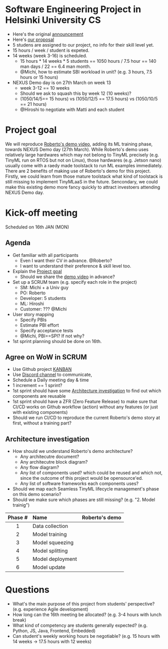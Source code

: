 # Software Engineering Project in Helsinki University CS
- Here's the original [announcement](https://study.cs.helsinki.fi/projekti/topics/create)
- Here's [our proposal](https://github.com/Origami-TinyML/software-engineering-project/blob/main/soft_eng_proj_tinyml_lifecycle.md)
- 5 studens are assigned to our project, no info for their skill level yet.
- 15 hours / week / student is expeted.
- 14 weeks (week 3-16) is scheduled.
  - 15 hours * 14 weeks * 5 students == 1050 hours / 7.5 hour == 140 man days / 22 == 6.4 man month.
  - @Michi, how to estimate SBI workload in unit? (e.g. 3 hours, 7.5 hours or 15 hours)
- NEXUS Demo day is on 27th March on week 13
  - week 3-12 == 10 weeks
  - Should we ask to squash this by week 12 (10 weeks)?
  - (1050/14/5== 15 hours) vs (1050/12/5 == 17.5 hours) vs (1050/10/5 == 21 hours)
  - @Hiroshi to negotiate with Matti and each student


# Project goal
We will reproduce [Roberto's demo video](https://youtu.be/xYntGeLmCSI), adding its ML training phase, towards NEXUS Demo day (27th March).
While Roberto's demo uses relatively large hardwares which may not belong to TinyML precisely (e.g. TinyML run on RTOS but not on Linux),
those hardwares (e.g. Jetson nano) usually come with a raedy made toolstack to run ML examples immediately.
There are 2 benefits of making use of Roberto's demo for this project.
Firstly, we could learn from those mature toolstack what kind of toolstack is still missing to implement TinyMLaaS in the future.
Sencondary, we could make this existing demo more fancy quickly to attract investoers attending NEXUS Demo day.


# Kick-off meeting
Scheduled on 16th JAN (MON)

## Agenda
- Get familiar with all participants
  - Even I want their CV in advance. @Roberto?
  - I want to understand their preference & skill level too.
- Explain the [Project goal](#project-goal)
  - Should we share the [demo video](https://youtu.be/xYntGeLmCSI) in advance?
- Set up a SCRUM team (e.g. specify each role in the project)
  - SM: Michi + a Univ guy
  - PO: Roberto
  - Developer: 5 students
  - ML: Hiroshi
  - Customer: ??? @Michi
- User story mapping
  - Specify PBIs
  - Estimate PBI effort
  - Specify acceptance tests
  - @Michi, PBI==SPI? If not why?
- 1st sprint planning should be done on 16th.


## Agree on WoW in SCRUM
- Use Github project [KANBAN]()
- Use [Discord channel](https://discord.gg/kQD685q4) to communicate,
- Schedule a Daily meeting day & time
- 1 increment == 1 sprint?
- 1st sprint should have some [Architecture investigation](#architecture-investigation) to find out which components are reusable
- 1st sprint should have a ZFR (Zero Feature Release) to make sure that CI/CD works on Github workflow (action) without any features (or just with existing components)
- Should we run CI/CD to reproduce the current Roberto's demo story at first, without a training part?


## Architecture investigation
- How should we understand Roberto's demo architecture?
  - Any architecutre document?
  - Any architecutre block diagram?
  - Any flow diagram?
  - Any list of components used? which could be reused and which not, since the outcome of this project would be opensource'ed.
  - Any list of software frameworks each components uses?
- Should we map each Seamless TinyML lifecycle management's phase on this demo scenario?
- Should we make sure which phases are still missing? (e.g. "2. Model trainig")

Phase # | Name | Roberto's demo
:---:|:---|:---
1| Data collection |
2| Model training |
3| Model squeezing |
4| Model splitting |
5| Model deployment |
6| Model update |


# Questions
- What's the main purpose of this project from students' perspective? (e.g. experience Agile development)
- How long can the 16th meeting be allocated? (e.g. 3-4 hours with lunch break)
- What kind of competency are students generally expected? (e.g. Python, JS, Java, Frontend, Embedded)
- Can student's weekly working hours be negotiable? (e.g. 15 hours with 14 weeks -> 17.5 hours with 12 weeks)
